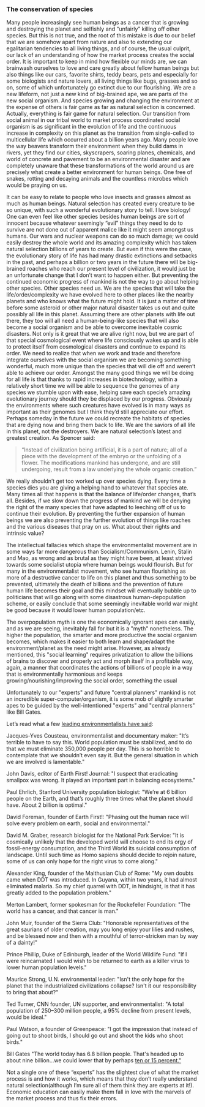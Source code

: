 ### The conservation of species

Many people increasingly see human beings as a cancer that is growing and destroying the planet and selfishly and “unfairly” killing off other species. But this is not true, and the root of this mistake is due to our belief that we are somehow apart from nature and also to extending our egalitarian tendencies to all living things, and of course, the usual culprit, our lack of an understanding of how the market process creates the social order. It is important to keep in mind how flexible our minds are, we can brainwash ourselves to love and care greatly about fellow human beings but also things like our cars, favorite shirts, teddy bears, pets and especially for some biologists and nature lovers, all living things like bugs, grasses and so on, some of which unfortunately go extinct due to our flourishing. We are a new lifeform, not just a new kind of big-brained ape, we are parts of the new social organism. And species growing and changing the environment at the expense of others is fair game as far as natural selection is concerned. Actually, everything is fair game for natural selection. Our transition from social animal in our tribal world to market process coordinated social organism is as significant in the evolution of life and the continuous increase in complexity on this planet as the transition from single-celled to multicellular life which occurred about a billion years ago. Many people love the way beavers transform their environment when they build dams in rivers, yet they find our cities, skyscrapers, soaring planes, chemicals, and world of concrete and pavement to be an environmental disaster and are completely unaware that these transformations of the world around us are precisely what create a better environment for human beings. One free of snakes, rotting and decaying animals and the countless microbes which would be praying on us.

It can be easy to relate to people who love insects and grasses almost as much as human beings. Natural selection has created every creature to be so unique, with such a wonderful evolutionary story to tell. I love biology! One can even feel like other species besides human beings are sort of innocent because whatever seemingly “evil” things they need to do to survive are not done out of apparent malice like it might seem amongst us humans. Our wars and nuclear weapons can do so much damage; we could easily destroy the whole world and its amazing complexity which has taken natural selection billions of years to create. But even if this were the case, the evolutionary story of life has had many drastic extinctions and setbacks in the past, and perhaps a billion or two years in the future there will be big-brained roaches who reach our present level of civilization, it would just be an unfortunate change that I don’t want to happen either. But preventing the continued economic progress of mankind is not the way to go about helping other species. Other species need us. We are the species that will take the life/order/complexity we have evolved here to other places like the nearby planets and who knows what the future might hold. It is just a matter of time before some asteroid or other major natural disaster takes us out and quite possibly all life in this planet. Assuming there are other planets with life out there, they too will all need a human-being-like species that will also become a social organism and be able to overcome inevitable cosmic disasters. Not only is it great that we are alive right now, but we are part of that special cosmological event where life consciously wakes up and is able to protect itself from cosmological disasters and continue to expand its order. We need to realize that when we work and trade and therefore integrate ourselves with the social organism we are becoming something wonderful, much more unique than the species that will die off and weren’t able to achieve our order. Amongst the many good things we will be doing for all life is that thanks to rapid increases in biotechnology, within a relatively short time we will be able to sequence the genomes of any species we stumble upon with ease, helping save each specie’s amazing evolutionary journey should they be displaced by our progress. Obviously the environments where such creatures have evolved is in many ways as important as their genomes but I think they’d still appreciate our effort. Perhaps someday in the future we could recreate the habitats of species that are dying now and bring them back to life. We are the saviors of all life in this planet, not the destroyers. We are natural selection’s latest and greatest creation. As Spencer said:

>“Instead of civilization being artificial, it is a part of nature; all of a piece with the development of the embryo or the unfolding of a flower. The modifications mankind has undergone, and are still undergoing, result from a law underlying the whole organic creation.”

We really shouldn’t get too worked up over species dying. Every time a species dies you are giving a helping hand to whatever that species ate. Many times all that happens is that the balance of life/order changes, that’s all. Besides, if we slow down the progress of mankind we will be denying the right of the many species that have adapted to leeching off of us to continue their evolution. By preventing the further expansion of human beings we are also preventing the further evolution of things like roaches and the various diseases that pray on us. What about their rights and intrinsic value?

The intellectual fallacies which shape the environmentalist movement are in some ways far more dangerous than Socialism/Communism. Lenin, Stalin and Mao, as wrong and as brutal as they might have been, at least strived towards some socialist utopia where human beings would flourish. But for many in the environmentalist movement, who see human flourishing as more of a destructive cancer to life on this planet and thus something to be prevented, ultimately the death of billions and the prevention of future human life becomes their goal and this mindset will eventually bubble up to politicians that will go along with some disastrous human-depopulation scheme, or easily conclude that some seemingly inevitable world war might be good because it would lower human population/etc. 

The overpopulation myth is one the economically ignorant apes can easily, and as we are seeing, inevitably fall for but it is a "myth" nonetheless. The higher the population, the smarter and more productive the social organism becomes, which makes it easier to both learn and shape/adapt the environment/planet as the need might arise. However, as already mentioned, this "social learning" requires privatization to allow the billions of brains to discover and properly act and morph itself in a profitable way, again, a manner that coordinates the actions of billions of people in a way that is environmentally harmonious and keeps growing/nourishing/improving the social order, something the usual 


Unfortunately to our "experts" and future "central planners" mankind is not an incredible super-computer/organism, it is some mob of slightly smarter apes to be guided by the well-intentioned "experts" and "central planners" like Bill Gates.  


Let’s read what a few [leading environmentalists have said](https://www.lewrockwell.com/2008/10/eric-englund/environmentalism-is-racism/):

Jacques-Yves Cousteau, environmentalist and documentary maker: "It’s terrible to have to say this. World population must be stabilized, and to do that we must eliminate 350,000 people per day. This is so horrible to contemplate that we shouldn’t even say it. But the general situation in which we are involved is lamentable."

John Davis, editor of Earth First! Journal: "I suspect that eradicating smallpox was wrong. It played an important part in balancing ecosystems."

Paul Ehrlich, Stanford University population biologist: "We’re at 6 billion people on the Earth, and that’s roughly three times what the planet should have. About 2 billion is optimal."

David Foreman, founder of Earth First!: "Phasing out the human race will solve every problem on earth, social and environmental."

David M. Graber, research biologist for the National Park Service: "It is cosmically unlikely that the developed world will choose to end its orgy of fossil-energy consumption, and the Third World its suicidal consumption of landscape. Until such time as Homo sapiens should decide to rejoin nature, some of us can only hope for the right virus to come along."

Alexander King, founder of the Malthusian Club of Rome: "My own doubts came when DDT was introduced. In Guyana, within two years, it had almost eliminated malaria. So my chief quarrel with DDT, in hindsight, is that it has greatly added to the population problem."

Merton Lambert, former spokesman for the Rockefeller Foundation: "The world has a cancer, and that cancer is man."

John Muir, founder of the Sierra Club: "Honorable representatives of the great saurians of older creation, may you long enjoy your lilies and rushes, and be blessed now and then with a mouthful of terror-stricken man by way of a dainty!"

Prince Phillip, Duke of Edinburgh, leader of the World Wildlife Fund: "If I were reincarnated I would wish to be returned to earth as a killer virus to lower human population levels."

Maurice Strong, U.N. environmental leader: "Isn't the only hope for the planet that the industrialized civilizations collapse? Isn't it our responsibility to bring that about?"

Ted Turner, CNN founder, UN supporter, and environmentalist: "A total population of 250–300 million people, a 95% decline from present levels, would be ideal."

Paul Watson, a founder of Greenpeace: "I got the impression that instead of going out to shoot birds, I should go out and shoot the kids who shoot birds."

Bill Gates "The world today has 6.8 billion people. That's headed up to about nine billion...we could lower that by perhaps [ten or 15 percent."](https://youtu.be/c4Aps2NPe54?t=1047)


Not a single one of these “experts” has the slightest clue of what the market process is and how it works, which means that they don’t really understand natural selection(although I’m sure all of them think they are experts at it!). Economic education can easily make them fall in love with the marvels of the market process and thus fix their errors. 

